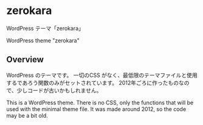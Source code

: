 # zerokara
WordPress テーマ「zerokara」

WordPress theme "zerokara"

## Overview
WordPress のテーマです。
一切のCSS がなく、最低限のテーマファイルと使用するであろう関数のみがセットされています。
2012年ごろに作ったものなので、少しコードが古いかもしれません。

This is a WordPress theme.
There is no CSS, only the functions that will be used with the minimal theme file.
It was made around 2012, so the code may be a bit old.
